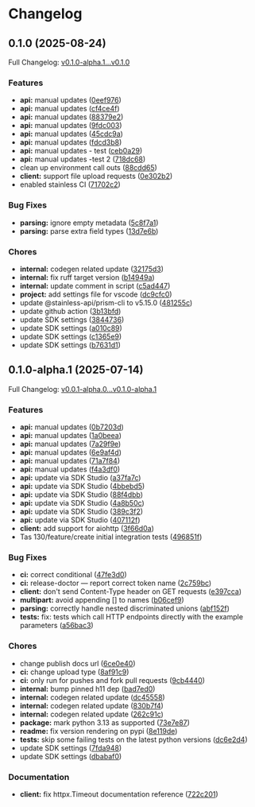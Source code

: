 # Changelog

## 0.1.0 (2025-08-24)

Full Changelog: [v0.1.0-alpha.1...v0.1.0](https://github.com/arbitrationcity/arbi-python/compare/v0.1.0-alpha.1...v0.1.0)

### Features

* **api:** manual updates ([0eef976](https://github.com/arbitrationcity/arbi-python/commit/0eef9761f948767035a957db7a480a5f1c9fa67b))
* **api:** manual updates ([cf4ce4f](https://github.com/arbitrationcity/arbi-python/commit/cf4ce4fc8a9ac37366d87a3fc216d98491a97a80))
* **api:** manual updates ([88379e2](https://github.com/arbitrationcity/arbi-python/commit/88379e2df1d787be045b522dd71c8fc72062c5bf))
* **api:** manual updates ([9fdc003](https://github.com/arbitrationcity/arbi-python/commit/9fdc003db20c59b3d42b3518beb6abb87efba4e3))
* **api:** manual updates ([45cdc9a](https://github.com/arbitrationcity/arbi-python/commit/45cdc9a0d716af2bbbcffd742044fb7871191131))
* **api:** manual updates ([fdcd3b8](https://github.com/arbitrationcity/arbi-python/commit/fdcd3b8a24e3e853e5c1992b7ea9882d53be29c3))
* **api:** manual updates - test ([ceb0a29](https://github.com/arbitrationcity/arbi-python/commit/ceb0a29da5fbffc47c3adfafd52d2fb718661e05))
* **api:** manual updates -test 2 ([718dc68](https://github.com/arbitrationcity/arbi-python/commit/718dc68b20b2cd964117b5de9676747628444181))
* clean up environment call outs ([88cdd65](https://github.com/arbitrationcity/arbi-python/commit/88cdd6551e968fc66a5f0702799973cc2e133058))
* **client:** support file upload requests ([0e302b2](https://github.com/arbitrationcity/arbi-python/commit/0e302b2c990d2a5a29e9cad98f75017e190a244b))
* enabled stainless CI ([71702c2](https://github.com/arbitrationcity/arbi-python/commit/71702c25ecead109974da51e104b355805c9e827))


### Bug Fixes

* **parsing:** ignore empty metadata ([5c8f7a1](https://github.com/arbitrationcity/arbi-python/commit/5c8f7a1448a88497243dde391e745124d9708dac))
* **parsing:** parse extra field types ([13d7e6b](https://github.com/arbitrationcity/arbi-python/commit/13d7e6b0ccd9ab20db2f505dfb3a3a3d5a2bd950))


### Chores

* **internal:** codegen related update ([32175d3](https://github.com/arbitrationcity/arbi-python/commit/32175d3433c0f30de68c728793888ce2ea50c805))
* **internal:** fix ruff target version ([b14949a](https://github.com/arbitrationcity/arbi-python/commit/b14949ac8dc813d4256a7768a0e0f7b2c6edad5f))
* **internal:** update comment in script ([c5ad447](https://github.com/arbitrationcity/arbi-python/commit/c5ad447a54950674fb5bfdea7dc7a23960086311))
* **project:** add settings file for vscode ([dc9cfc0](https://github.com/arbitrationcity/arbi-python/commit/dc9cfc0a3a1d9af1050569d86b7cedf5466492bc))
* update @stainless-api/prism-cli to v5.15.0 ([481255c](https://github.com/arbitrationcity/arbi-python/commit/481255c1dd4bd151ddbab289e079e82f7468ab30))
* update github action ([3b13bfd](https://github.com/arbitrationcity/arbi-python/commit/3b13bfd3d337f25cc1014dbd6774cc9005ab3848))
* update SDK settings ([3844736](https://github.com/arbitrationcity/arbi-python/commit/38447362988da6e7b9277b804962c3e47c33a63f))
* update SDK settings ([a010c89](https://github.com/arbitrationcity/arbi-python/commit/a010c891b2a453331c120851e77ae06f7f0b97c1))
* update SDK settings ([c1365e9](https://github.com/arbitrationcity/arbi-python/commit/c1365e9d75cb0454096dedd3d954e04715e579ac))
* update SDK settings ([b7631d1](https://github.com/arbitrationcity/arbi-python/commit/b7631d192230f69c6925ab4a1f658da3054da887))

## 0.1.0-alpha.1 (2025-07-14)

Full Changelog: [v0.0.1-alpha.0...v0.1.0-alpha.1](https://github.com/arbitrationcity/arbi-python/compare/v0.0.1-alpha.0...v0.1.0-alpha.1)

### Features

* **api:** manual updates ([0b7203d](https://github.com/arbitrationcity/arbi-python/commit/0b7203d7a467ada2c2ab1f25413aadc9ca665749))
* **api:** manual updates ([1a0beea](https://github.com/arbitrationcity/arbi-python/commit/1a0beea23f8cabfd4f6713ce50c830bb98d17386))
* **api:** manual updates ([7a29f9e](https://github.com/arbitrationcity/arbi-python/commit/7a29f9ecbd53e92da5e72eb80c80c92b1a72847d))
* **api:** manual updates ([6e9af4d](https://github.com/arbitrationcity/arbi-python/commit/6e9af4db5e0fb939e28f8244800a96adaac02812))
* **api:** manual updates ([71a7f84](https://github.com/arbitrationcity/arbi-python/commit/71a7f8429aad6432e71a78be76851a419ed0f10d))
* **api:** manual updates ([f4a3df0](https://github.com/arbitrationcity/arbi-python/commit/f4a3df03b5cd986f6a21774fe382dfdc23b4b799))
* **api:** update via SDK Studio ([a37fa7c](https://github.com/arbitrationcity/arbi-python/commit/a37fa7c0fc6dbee8de49fa8919eb97bfabc55cc9))
* **api:** update via SDK Studio ([4bbebd5](https://github.com/arbitrationcity/arbi-python/commit/4bbebd57ab8ffc88cfe9fd71c47f2d2f4b912e8d))
* **api:** update via SDK Studio ([88f4dbb](https://github.com/arbitrationcity/arbi-python/commit/88f4dbbc1b0e1c5cc08bc90f34fa9758b3983186))
* **api:** update via SDK Studio ([4a8b50c](https://github.com/arbitrationcity/arbi-python/commit/4a8b50c9cde9cdb33d0f9388da669be2cf4fcd9c))
* **api:** update via SDK Studio ([389c3f2](https://github.com/arbitrationcity/arbi-python/commit/389c3f2ad334b951bfb884ded6beb28b90006ed2))
* **api:** update via SDK Studio ([407112f](https://github.com/arbitrationcity/arbi-python/commit/407112f491febbbfc5489e4d12a4633dd8626aed))
* **client:** add support for aiohttp ([3f66d0a](https://github.com/arbitrationcity/arbi-python/commit/3f66d0a4a51d66147b1f4a86ad0398980b35468e))
* Tas 130/feature/create initial integration tests ([496851f](https://github.com/arbitrationcity/arbi-python/commit/496851f6780ab8fe1be4f8d73697fe005c2eabac))


### Bug Fixes

* **ci:** correct conditional ([47fe3d0](https://github.com/arbitrationcity/arbi-python/commit/47fe3d0213f76e09727dd4a7b0b6638e17722671))
* **ci:** release-doctor — report correct token name ([2c759bc](https://github.com/arbitrationcity/arbi-python/commit/2c759bc1f4d8ffe6b23dbdd2b8edb98f038182ea))
* **client:** don't send Content-Type header on GET requests ([e397cca](https://github.com/arbitrationcity/arbi-python/commit/e397cca3ff3d5e9463eecb598b538eff3bed6635))
* **multipart:** avoid appending [] to names ([b06cef9](https://github.com/arbitrationcity/arbi-python/commit/b06cef972cb20f898c5c7ca7c7ae32928ea1d862))
* **parsing:** correctly handle nested discriminated unions ([abf152f](https://github.com/arbitrationcity/arbi-python/commit/abf152f8b234a2533102b170c107e8877a9c23a4))
* **tests:** fix: tests which call HTTP endpoints directly with the example parameters ([a56bac3](https://github.com/arbitrationcity/arbi-python/commit/a56bac3b5ba6fc92ef93c702c8a7716e97d93562))


### Chores

* change publish docs url ([6ce0e40](https://github.com/arbitrationcity/arbi-python/commit/6ce0e40b3dda97479a88f8294aed0f3de7501b2f))
* **ci:** change upload type ([8af91c9](https://github.com/arbitrationcity/arbi-python/commit/8af91c9a97e92dfa389b926e01b76458a3b6b400))
* **ci:** only run for pushes and fork pull requests ([9cb4440](https://github.com/arbitrationcity/arbi-python/commit/9cb44404fc948c72cbc3ab0c2cf80bbbcf27de89))
* **internal:** bump pinned h11 dep ([bad7ed0](https://github.com/arbitrationcity/arbi-python/commit/bad7ed07d8ab4168f6355ff38f4eaf9abc42596d))
* **internal:** codegen related update ([dc45558](https://github.com/arbitrationcity/arbi-python/commit/dc45558c0f0ada5918245209bbfcadc9a5f9675e))
* **internal:** codegen related update ([830b7f4](https://github.com/arbitrationcity/arbi-python/commit/830b7f4452f471d97e7eadcb3e6acd93995f8c17))
* **internal:** codegen related update ([262c91c](https://github.com/arbitrationcity/arbi-python/commit/262c91cec722940e8afc101acd94183784c67af5))
* **package:** mark python 3.13 as supported ([73e7e87](https://github.com/arbitrationcity/arbi-python/commit/73e7e877d86db4044a01ef4f73466bb1ca47b50a))
* **readme:** fix version rendering on pypi ([8e119de](https://github.com/arbitrationcity/arbi-python/commit/8e119ded795b17bbe639212577f08f59938d3201))
* **tests:** skip some failing tests on the latest python versions ([dc6e2d4](https://github.com/arbitrationcity/arbi-python/commit/dc6e2d44cbf2cd466671bc049f5170285c3ddde1))
* update SDK settings ([7fda948](https://github.com/arbitrationcity/arbi-python/commit/7fda9487374b30035398d22926ea43ca28d73fd6))
* update SDK settings ([dbabaf0](https://github.com/arbitrationcity/arbi-python/commit/dbabaf033d8cf222befa9c3593a1036759fce6ca))


### Documentation

* **client:** fix httpx.Timeout documentation reference ([722c201](https://github.com/arbitrationcity/arbi-python/commit/722c201e208a947433f1cd024392c269e2bc8f08))
